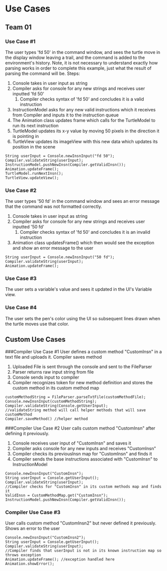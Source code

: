# Use Cases
## Team 01

### Use Case #1
The user types 'fd 50' in the command window, and sees the turtle move in the display window leaving a trail, and the command is added to the environment's history.
Note, it is not necessary to understand exactly how parsing works in order to complete this example, just what the result of parsing the command will be.
Steps:
1) Console takes in user input as string
2) Compiler asks for console for any new strings and receives user inputted 'fd 50'
   1) Compiler checks syntax of 'fd 50' and concludes it is a valid instruction
3) InstructionModel asks for any new valid instructions which it receives from Compiler and inputs it to
   the instruction queue
4) The Animation class updates frame which calls for the TurtleModel to run its next instruction
5) TurtleModel updates its x-y value by moving 50 pixels in the direction it is pointing in
6) TurtleView updates its imageView with this new data which updates its position in the scene
~~~
String userInput = Console.newInsnInput("fd 50");
Compiler.validateString(userInput);
InstructionModel.pushNewInsn(Compiler.getValidInsn());
Animation.updateFrame();
TurtleModel.runNextInsn();
TurtleView.updateView();
~~~

### Use Case #2
The user types '50 fd' in the command window and sees an error message that the command was not formatted correctly.
1) Console takes in user input as string
2) Compiler asks for console for any new strings and receives user inputted '50 fd'
   1) Compiler checks syntax of 'fd 50' and concludes it is an invalid instruction
3) Animation class updatesFrame() which then would see the exception and show an error message to the user
~~~
String userInput = Console.newInsnInput("50 fd");
Compiler.validateString(userInput);
Animation.updateFrame();
~~~

### Use Case #3
The user sets a variable's value and sees it updated in the UI's Variable view.

### Use Case #4
The user sets the pen's color using the UI so subsequent lines drawn when the turtle moves use that color.

## Custom Use Cases

###Compiler Use Case #1
User defines a custom method "CustomInsn" in a text file and uploads it. Compiler saves method
1) Uploaded File is sent through the console and sent to the FileParser
2) Parser returns raw input string from file
3) Console sends input to compiler
4) Compiler recognizes token for new method definition and stores the custom method in its custom method map
~~~
customMethodString = FileParser.parseTxtFile(customMethodFile);
Console.newInsnInput(customMethodString);
Compiler.validateString(Console.getUserInput);
//validateString method will call helper methods that will save customMethod
Compiler.saveMethod() //helper method
~~~

###Compiler Use Case #2
User calls custom method "CustomInsn" after defining it previously.
1) Console receives user input of "CustomInsn" and saves it
2) Compiler asks console for any new inputs and receives "CustomInsn"
3) Compiler checks its previousInsn map for "CustomInsn" and finds it
4) Compiler sends the base instructions associated with "CustomInsn" to InstructionModel
~~~
Console.newInsnInput("CustomInsn");
String userInput = Console.getUserInput();
Compiler.validateString(userInput);
//Compiler checks for "CustomInsn" in its custom methods map and finds it
ValidInsn = CustomMethodMap.get("CustomInsn");
InstructionModel.pushNewInsn(Compiler.getValidInsn());
~~~

### Compiler Use Case #3
User calls custom method "CustomInsn2" but never defined it previously. Shows an error to the user
~~~
Console.newInsnInput("CustomInsn2");
String userInput = Console.getUserInput();
Compiler.validateString(userInput);
//Compiler finds that userInput is not in its known instruction map so throws exception
Animation.updateFrame(); //exception handled here
Animation.showError();